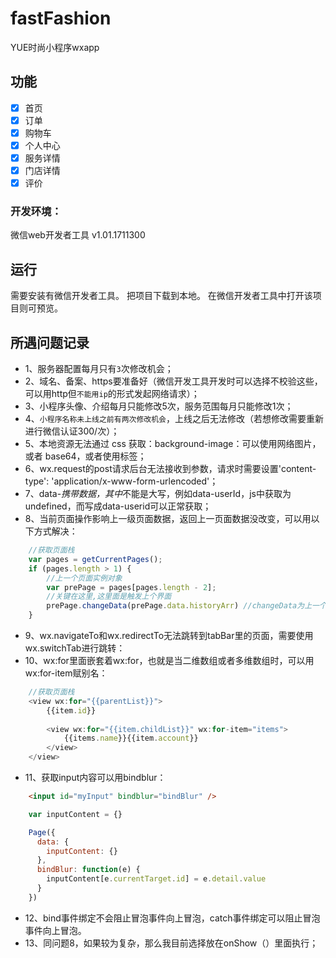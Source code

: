 # fastFashion
YUE时尚小程序wxapp 

## 功能
- [x] 首页
- [x] 订单
- [x] 购物车
- [x] 个人中心
- [x] 服务详情
- [x] 门店详情
- [x] 评价

### 开发环境：

微信web开发者工具 v1.01.1711300

## 运行
需要安装有微信开发者工具。
把项目下载到本地。
在微信开发者工具中打开该项目则可预览。

## 所遇问题记录
- 1、服务器配置每月只有`3`次修改机会；
- 2、域名、备案、https要准备好（微信开发工具开发时可以选择不校验这些，可以用http但`不能用ip`的形式发起网络请求）；
- 3、小程序头像、介绍每月只能修改5次，服务范围每月只能修改1次；
- 4、`小程序名称未上线之前有两次修改机会`，上线之后无法修改（若想修改需要重新进行微信认证300/次）；
- 5、本地资源无法通过 css 获取：background-image：可以使用网络图片，或者 base64，或者使用标签；
- 6、wx.request的post请求后台无法接收到参数，请求时需要设置'content-type': 'application/x-www-form-urlencoded'；
- 7、data-*携带数据，其中*不能是大写，例如data-userId，js中获取为undefined，而写成data-userid可以正常获取；
- 8、当前页面操作影响上一级页面数据，返回上一页面数据没改变，可以用以下方式解决：
```js
	//获取页面栈  
	var pages = getCurrentPages();  
	if (pages.length > 1) {  
	    //上一个页面实例对象  
	    var prePage = pages[pages.length - 2];  
	    //关键在这里,这里面是触发上个界面  
	    prePage.changeData(prePage.data.historyArr) //changeData为上一个页面声明的方法
	} 
```
- 9、wx.navigateTo和wx.redirectTo无法跳转到tabBar里的页面，需要使用wx.switchTab进行跳转：
- 10、wx:for里面嵌套着wx:for，也就是当二维数组或者多维数组时，可以用wx:for-item赋别名：
```js
	//获取页面栈  
	<view wx:for="{{parentList}}"> 
		{{item.id}} 
		
		<view wx:for="{{item.childList}}" wx:for-item="items">
			{{items.name}}{{item.account}}    
		</view> 
	</view> 
```
- 11、获取input内容可以用bindblur：
```html
	<input id="myInput" bindblur="bindBlur" />
```
```js
	var inputContent = {}

	Page({
	  data: {
	    inputContent: {}
	  },
	  bindBlur: function(e) {
	    inputContent[e.currentTarget.id] = e.detail.value
	  }
	}) 
```
- 12、bind事件绑定不会阻止冒泡事件向上冒泡，catch事件绑定可以阻止冒泡事件向上冒泡。
- 13、同问题8，如果较为复杂，那么我目前选择放在onShow（）里面执行；